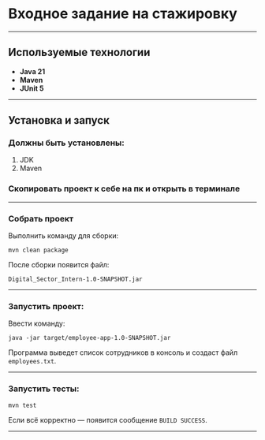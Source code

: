 # Входное задание на стажировку

---

## Используемые технологии
- **Java 21**
- **Maven**
- **JUnit 5**

---

## Установка и запуск

### Должны быть установлены:
1. JDK
2. Maven

### Скопировать проект к себе на пк и открыть в терминале

---

### Собрать проект
Выполнить команду для сборки:
```
mvn clean package
```

После сборки появится файл:
```
Digital_Sector_Intern-1.0-SNAPSHOT.jar
```

---

### Запустить проект:
Ввести команду:
```
java -jar target/employee-app-1.0-SNAPSHOT.jar
```
Программа выведет список сотрудников в консоль и создаст файл `employees.txt`.

---

### Запустить тесты:
```
mvn test
```
Если всё корректно — появится сообщение `BUILD SUCCESS`.

---


